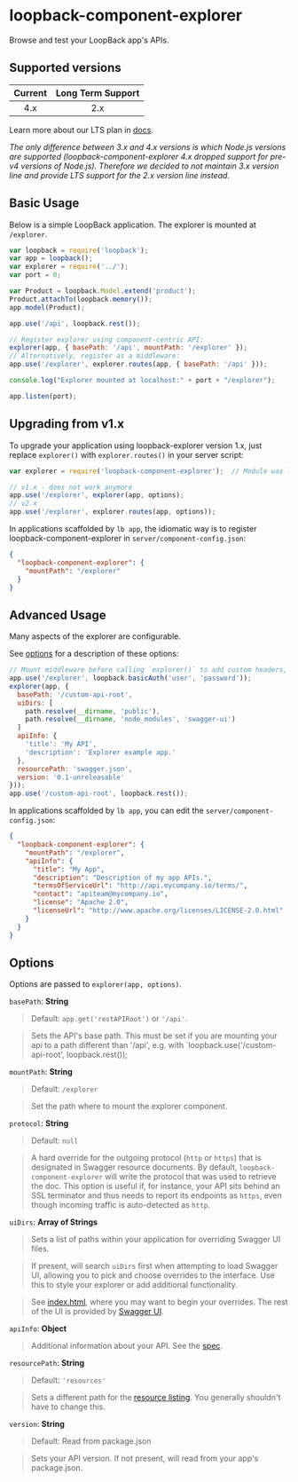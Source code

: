 # loopback-component-explorer

Browse and test your LoopBack app's APIs.

## Supported versions

Current|Long Term Support
:-:|:-:
4.x|2.x

Learn more about our LTS plan in [docs](http://loopback.io/doc/en/contrib/Long-term-support.html).

*The only difference between 3.x and 4.x versions is which Node.js versions
are supported (loopback-component-explorer 4.x dropped support for pre-v4
versions of Node.js). Therefore we decided to not maintain 3.x version line and
provide LTS support for the 2.x version line instead.*

## Basic Usage

Below is a simple LoopBack application. The explorer is mounted at `/explorer`.

```js
var loopback = require('loopback');
var app = loopback();
var explorer = require('../');
var port = 0;

var Product = loopback.Model.extend('product');
Product.attachTo(loopback.memory());
app.model(Product);

app.use('/api', loopback.rest());

// Register explorer using component-centric API:
explorer(app, { basePath: '/api', mountPath: '/explorer' });
// Alternatively, register as a middleware:
app.use('/explorer', explorer.routes(app, { basePath: '/api' }));

console.log("Explorer mounted at localhost:" + port + "/explorer");

app.listen(port);
```

## Upgrading from v1.x

To upgrade your application using loopback-explorer version 1.x, just replace
`explorer()` with `explorer.routes()` in your server script:

```js
var explorer = require('loopback-component-explorer');  // Module was loopback-explorer in v. 2.0.1 and earlier

// v1.x - does not work anymore
app.use('/explorer', explorer(app, options);
// v2.x
app.use('/explorer', explorer.routes(app, options));
```

In applications scaffolded by `lb app`, the idiomatic way is to register
loopback-component-explorer in `server/component-config.json`:

```json
{
  "loopback-component-explorer": {
    "mountPath": "/explorer"
  }
}
```

## Advanced Usage

Many aspects of the explorer are configurable.

See [options](#options) for a description of these options:

```js
// Mount middleware before calling `explorer()` to add custom headers, auth, etc.
app.use('/explorer', loopback.basicAuth('user', 'password'));
explorer(app, {
  basePath: '/custom-api-root',
  uiDirs: [
    path.resolve(__dirname, 'public'),
    path.resolve(__dirname, 'node_modules', 'swagger-ui')
  ]
  apiInfo: {
    'title': 'My API',
    'description': 'Explorer example app.'
  },
  resourcePath: 'swagger.json',
  version: '0.1-unreleasable'
}));
app.use('/custom-api-root', loopback.rest());
```
In applications scaffolded by `lb app`, you can edit the `server/component-config.json`:

```json
{
  "loopback-component-explorer": {
    "mountPath": "/explorer",
    "apiInfo": {
      "title": "My App",
      "description": "Description of my app APIs.",
      "termsOfServiceUrl": "http://api.mycompany.io/terms/",
      "contact": "apiteam@mycompany.io",
      "license": "Apache 2.0",
      "licenseUrl": "http://www.apache.org/licenses/LICENSE-2.0.html"
    }
  }
}
```

## Options

Options are passed to `explorer(app, options)`.

`basePath`: **String**

> Default: `app.get('restAPIRoot')` or  `'/api'`.

> Sets the API's base path. This must be set if you are mounting your api
> to a path different than '/api', e.g. with
> `loopback.use('/custom-api-root', loopback.rest());

`mountPath`: **String**

> Default: `/explorer`

> Set the path where to mount the explorer component.

`protocol`: **String**

> Default: `null`

> A hard override for the outgoing protocol (`http` or `https`) that is designated in Swagger
> resource documents. By default, `loopback-component-explorer` will write the protocol that was used to retrieve
> the doc. This option is useful if, for instance, your API sits behind an SSL terminator
> and thus needs to report its endpoints as `https`, even though incoming traffic is auto-detected
> as `http`.

`uiDirs`: **Array of Strings**

> Sets a list of paths within your application for overriding Swagger UI files.

> If present, will search `uiDirs` first when attempting to load Swagger UI,
> allowing you to pick and choose overrides to the interface. Use this to
> style your explorer or add additional functionality.

> See [index.html](public/index.html), where you may want to begin your overrides.
> The rest of the UI is provided by [Swagger UI](https://github.com/wordnik/swagger-ui).

`apiInfo`: **Object**

> Additional information about your API. See the
> [spec](https://github.com/wordnik/swagger-spec/blob/master/versions/1.2.md#513-info-object).

`resourcePath`: **String**

> Default: `'resources'`

> Sets a different path for the
> [resource listing](https://github.com/wordnik/swagger-spec/blob/master/versions/1.2.md#51-resource-listing).
> You generally shouldn't have to change this.

`version`: **String**

> Default: Read from package.json

> Sets your API version. If not present, will read from your app's package.json.
